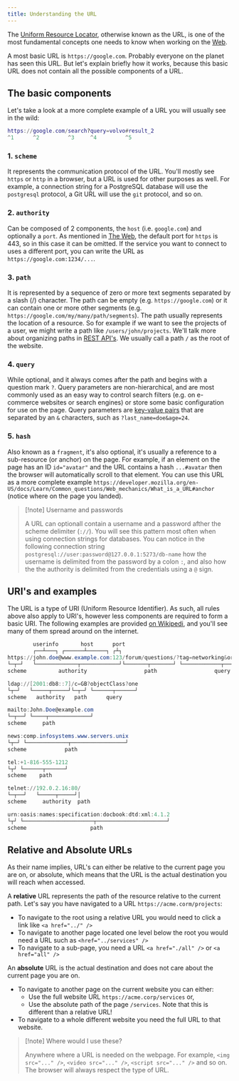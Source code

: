 ```yaml
---
title: Understanding the URL
---
```


The [Uniform Resource Locator](https://developer.mozilla.org/en-US/docs/Learn/Common_questions/Web_mechanics/What_is_a_URL), otherwise known as the URL, is one of the most fundamental concepts one needs to know when working on the [Web](/fundamentals/the-web).

A most basic URL is `https://google.com`. Probably everyone on the planet has seen this URL. But let's explain briefly how it works, because this basic URL does not contain all the possible components of a URL.

## The basic components

Let's take a look at a more complete example of a URL you will usually see in the wild:

```lua
https://google.com/search?query=volvo#result_2
^1      ^2         ^3     ^4         ^5
```

### 1. `scheme`

It represents the communication protocol of the URL. You'll mostly see `https` or `http` in a browser, but a URL is used for other purposes as well. For example, a connection string for a PostgreSQL database will use the `postgresql` protocol, a Git URL will use the `git` protocol, and so on.

### 2. `authority`

Can be composed of 2 components, the `host` (i.e. `google.com`) and optionally a `port`. As mentioned in [The Web](/fundamentals/the-web), the default port for `https` is 443, so in this case it can be omitted. If the service you want to connect to uses a different port, you can write the URL as `https://google.com:1234/...`.

### 3. `path`

It is represented by a sequence of zero or more text segments separated by a slash (/) character. The path can be empty (e.g. `https://google.com`) or it can contain one or more other segments (e.g. `https://google.com/my/many/path/segments`). The path usually represents the location of a resource. So for example if we want to see the projects of a user, we might write a path like `/users/john/projects`. We'll talk more about organizing paths in [REST API's](/backend/rest-api). We usually call a path `/` as the root of the website.

### 4. `query`

While optional, and it always comes after the path and begins with a question mark `?`. Query parameters are non-hierarchical, and are most commonly used as an easy way to control search filters (e.g. on e-commerce websites or search engines) or store some basic configuration for use on the page. Query parameters are [key-value pairs](https://en.wikipedia.org/wiki/Name%E2%80%93value_pair) that are separated by an `&` characters, such as `?last_name=doe&age=24`.

### 5. `hash`

Also known as a `fragment`, it's also optional, it's usually a reference to a sub-resource (or anchor) on the page. For example, if an element on the page has an ID `id="avatar"` and the URL contains a hash `...#avatar` then the browser will automatically scroll to that element. You can use this URL as a more complete example `https://developer.mozilla.org/en-US/docs/Learn/Common_questions/Web_mechanics/What_is_a_URL#anchor` (notice where on the page you landed).

> [!note] Username and passwords
> 
> A URL can optionall contain a username and a password afther the scheme delimiter (`://`). You will see this pattern most often when using connection strings for databases. You can notice in the following connection string `postgresql://user:password@127.0.0.1:5273/db-name` how the username is delimited from the password by a colon `:`, and also how the the authority is delimited from the credentials using a `@` sign.

## URI's and examples

The URL is a type of URI (Uniform Resource Identifier). As such, all rules above also apply to URI's, however less components are required to form a basic URI. The following examples are provided [on Wikipedi](https://en.wikipedia.org/wiki/Uniform_Resource_Identifier#Example_URIs), and you'll see many of them spread around on the internet.

```powershell
        userinfo       host      port
        ┌──┴───┐ ┌──────┴──────┐ ┌┴┐
https://john.doe@www.example.com:123/forum/questions/?tag=networking&order=newest#top
└─┬─┘   └─────────────┬────────────┘└───────┬───────┘ └────────────┬────────────┘ └┬┘
scheme          authority                  path                  query           fragment

ldap://[2001:db8::7]/c=GB?objectClass?one
└┬─┘   └─────┬─────┘└─┬─┘ └──────┬──────┘
scheme   authority   path      query

mailto:John.Doe@example.com
└─┬──┘ └────┬─────────────┘
scheme     path

news:comp.infosystems.www.servers.unix
└┬─┘ └─────────────┬─────────────────┘
scheme            path

tel:+1-816-555-1212
└┬┘ └──────┬──────┘
scheme    path

telnet://192.0.2.16:80/
└─┬──┘   └─────┬─────┘│
scheme     authority  path

urn:oasis:names:specification:docbook:dtd:xml:4.1.2
└┬┘ └──────────────────────┬──────────────────────┘
scheme                    path
```

## Relative and Absolute URLs

As their name implies, URL's can either be relative to the current page you are on, or absolute, which means that the URL is the actual destination you will reach when accessed.

A **relative** URL represents the path of the resource relative to the current path. Let's say you have navigated to a URL `https://acme.corm/projects`:
- To navigate to the root using a relative URL you would need to click a link like `<a href="../" />`
- To navigate to another page located one level below the root you would need a URL such as `<href="../services" />`
- To navigate to a sub-page, you need a URL `<a href="./all" />` or `<a href="all" />`

An **absolute** URL is the actual destination and does not care about the current page you are on.
- To navigate to another page on the current website you can either:
  - Use the full website URL `https://acme.corp/services` or,
  - Use the absolute path of the page `/services`. Note that this is different than a relative URL!
- To navigate to a whole different website you need the full URL to that website.

> [!note] Where would I use these?
> 
> Anywhere where a URL is needed on the webpage. For example, `<img src="..." />`, `<video src="..." />`, `<script src="..." />` and so on. The browser will always respect the type of URL.
